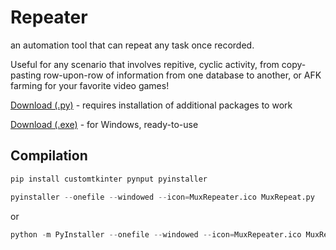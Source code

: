 # Repeater
an automation tool that can repeat any task once recorded. 

Useful for any scenario that involves repitive, cyclic activity, from copy-pasting row-upon-row of information from one database to another, or AFK farming for your favorite video games!

[Download (.py)](MuxRepeat.py) - requires installation of additional packages to work

[Download (.exe)](https://github.com/s2bd/universal-macro-automation/releases/tag/v0.1) - for Windows, ready-to-use

## Compilation

```python
pip install customtkinter pynput pyinstaller
```
```python
pyinstaller --onefile --windowed --icon=MuxRepeater.ico MuxRepeat.py
```
or
```python
python -m PyInstaller --onefile --windowed --icon=MuxRepeater.ico MuxRepeat.py
```
